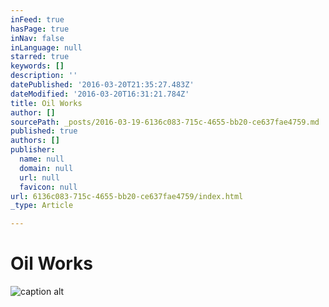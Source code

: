 ```yaml
---
inFeed: true
hasPage: true
inNav: false
inLanguage: null
starred: true
keywords: []
description: ''
datePublished: '2016-03-20T21:35:27.483Z'
dateModified: '2016-03-20T16:31:21.784Z'
title: Oil Works
author: []
sourcePath: _posts/2016-03-19-6136c083-715c-4655-bb20-ce637fae4759.md
published: true
authors: []
publisher:
  name: null
  domain: null
  url: null
  favicon: null
url: 6136c083-715c-4655-bb20-ce637fae4759/index.html
_type: Article

---
```

# Oil Works
![caption alt](https://the-grid-user-content.s3-us-west-2.amazonaws.com/0b7441ea-484f-4618-bab1-7de58372726c.jpg)